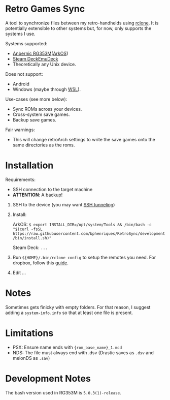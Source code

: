 # Retro Games Sync

A tool to synchronize files between my retro-handhelds using [rclone](https://rclone.org/bisync/). It is potentially
extensible to other systems but, for now, only supports the systems I use.

Systems supported:
- [Anbernic RG353M](https://anbernic.com/products/rg353m)([ArkOS](https://github.com/christianhaitian/arkos))
- [Steam Deck](https://store.steampowered.com/steamdeck)[EmuDeck](https://github.com/dragoonDorise/EmuDeck)
- Theoretically any Unix device.

Does not support:
- Android
- Windows (maybe through [WSL](https://learn.microsoft.com/en-us/windows/wsl/install)).

Use-cases (see more below):
* Sync ROMs across your devices.
* Cross-system save games.
* Backup save games.

Fair warnings:
- This will change retroArch settings to write the save games onto the same directories as the roms.

# Installation

Requirements:
- SSH connection to the target machine
- **ATTENTION**: A backup!

1. SSH to the device (you may want [SSH tunneling](https://rclone.org/dropbox/#get-your-own-dropbox-app-id))
2. Install:

    ArkOS: `$ export INSTALL_DIR=/opt/system/Tools && /bin/bash -c "$(curl -fsSL https://raw.githubusercontent.com/bphenriques/RetroSync/development/bin/install.sh)"`

    Steam Deck: `...`

3. Run `${HOME}/.bin/rclone config` to setup the remotes you need. For dropbox, follow this [guide](https://rclone.org/dropbox/#get-your-own-dropbox-app-id).
4. Edit ...

# Notes

Sometimes gets finicky with empty folders. For that reason, I suggest adding a `system-info.info` so that at least one file is present.

# Limitations
- PSX: Ensure name ends with `{rom_base_name}_1.mcd`
- NDS: The file must always end with .dsv (Drastic saves as `.dsv` and melonDS as `.sav`)

# Development Notes

The bash version used in RG353M is `5.0.3(1)-release`.
